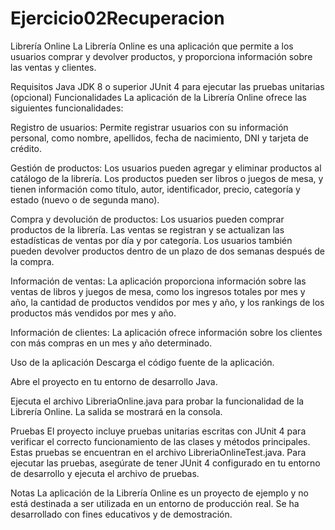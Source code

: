 # Ejercicio02Recuperacion
Librería Online
La Librería Online es una aplicación que permite a los usuarios comprar y devolver productos, y proporciona información sobre las ventas y clientes.

Requisitos
Java JDK 8 o superior
JUnit 4 para ejecutar las pruebas unitarias (opcional)
Funcionalidades
La aplicación de la Librería Online ofrece las siguientes funcionalidades:

Registro de usuarios: Permite registrar usuarios con su información personal, como nombre, apellidos, fecha de nacimiento, DNI y tarjeta de crédito.

Gestión de productos: Los usuarios pueden agregar y eliminar productos al catálogo de la librería. Los productos pueden ser libros o juegos de mesa, y tienen información como título, autor, identificador, precio, categoría y estado (nuevo o de segunda mano).

Compra y devolución de productos: Los usuarios pueden comprar productos de la librería. Las ventas se registran y se actualizan las estadísticas de ventas por día y por categoría. Los usuarios también pueden devolver productos dentro de un plazo de dos semanas después de la compra.

Información de ventas: La aplicación proporciona información sobre las ventas de libros y juegos de mesa, como los ingresos totales por mes y año, la cantidad de productos vendidos por mes y año, y los rankings de los productos más vendidos por mes y año.

Información de clientes: La aplicación ofrece información sobre los clientes con más compras en un mes y año determinado.

Uso de la aplicación
Descarga el código fuente de la aplicación.

Abre el proyecto en tu entorno de desarrollo Java.

Ejecuta el archivo LibreriaOnline.java para probar la funcionalidad de la Librería Online. La salida se mostrará en la consola.

Pruebas
El proyecto incluye pruebas unitarias escritas con JUnit 4 para verificar el correcto funcionamiento de las clases y métodos principales. Estas pruebas se encuentran en el archivo LibreriaOnlineTest.java. Para ejecutar las pruebas, asegúrate de tener JUnit 4 configurado en tu entorno de desarrollo y ejecuta el archivo de pruebas.

Notas
La aplicación de la Librería Online es un proyecto de ejemplo y no está destinada a ser utilizada en un entorno de producción real. Se ha desarrollado con fines educativos y de demostración.
